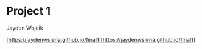 # Project 1
Jayden Wojcik

[https://jaydenwsiena.github.io/final1][https://jaydenwsiena.github.io/final1]